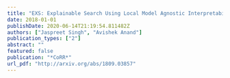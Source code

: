 ```yaml
---
title: "EXS: Explainable Search Using Local Model Agnostic Interpretability"
date: 2018-01-01
publishDate: 2020-06-14T21:19:54.811482Z
authors: ["Jaspreet Singh", "Avishek Anand"]
publication_types: ["2"]
abstract: ""
featured: false
publication: "*CoRR*"
url_pdf: "http://arxiv.org/abs/1809.03857"
---
```


